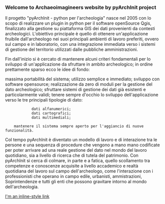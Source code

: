 ### Welcome to Archaeoimagineers website by pyArchInit project

Il progetto "pyArchInit - python per l'archeologia" nasce nel 2005 con lo scopo di realizzare un plugin in python per il software openSource Qgis, finalizzato alla gestione su piattaforma GIS dei dati provenienti da contesti archeologici. 
L'obiettivo principale è quello di ottenere un'applicazione fruibile dall'archeologo nei suoi principali ambienti di lavoro preferiti, ovvero sul campo e in laboratorio, con una integrazione immediata verso i sistemi di gestione del territorio utilizzati dalle pubbliche amministrazioni.

Fin dall'inizio si è cercato di mantenere alcuni criteri fondamentali per lo sviluppo di un'applicazione da sfruttare in ambito archeologico; in ordine prettamente sparso ecco le idee di fondo:

massima portabilità del sistema;
utilizzo semplice e immediato;
sviluppo con software opensource; 
realizzazione da zero di moduli per la gestione del dato archeologico; 
sfruttare sistemi di gestione dei dati già esistenti e particolarmente validi; 
tenere sempre d'occhio lo sviluppo dell'applicazione verso le tre principali tipologie di dato: 
```
            dati alfanumerici; 
            dati cartografici; 
            dati multimediali; 
```
        mantenere il sistema sempre aperto per l'aggiancio di nuove funzionalità.

Col tempo pyArchInit è diventato un modello di lavoro e di interazione tra le persone e una sequenza di procedure che vengono a mano mano codificate per poter arrivare ad una reale gestione del dato nel mondo del lavoro quotidiano, sia a livello di ricerca che di tutela del patrimonio.
Con pyArchInit si cerca di colmare, in parte e a fatica, quello scollamento tra competenze e conoscenze acquisite a livello accademico e realtà quotidiana del lavoro sul campo dell'archeologo, come l'interazione con i professionisti che operano in campo edile, urbanisti, ammistrazioni, Soprintendenze e tutti gli enti che possono gravitare intorno al mondo dell'archeologia.

[I'm an inline-style link](https://github.com/pyarchinit/pyarchinit.github.io/tree/master/quickqgis_sphinx/_build/html/index.html/")